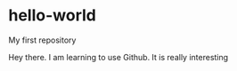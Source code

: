 # hello-world
My first repository

Hey there. I am learning to use Github. It is really interesting
